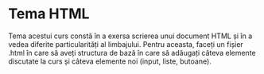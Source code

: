 # Tema HTML

Tema acestui curs constă în a exersa scrierea unui document HTML și în a vedea diferite particularități al limbajului. Pentru aceasta, faceți un fișier .html în care să aveți structura de bază în care să adăugați câteva elemente discutate la curs și câteva elemente noi \(input, liste, butoane\).

